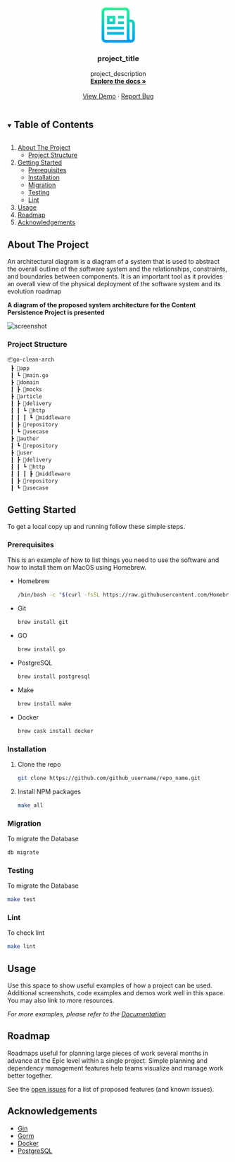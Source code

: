 
<!-- PROJECT LOGO -->
<br />
<p align="center">
  <a href="https://github.com/github_username/repo_name">
    <img src="images/logo.png" alt="Logo" width="80" height="80">
  </a>

  <h3 align="center">project_title</h3>

  <p align="center">
    project_description
    <br />
    <a href="https://github.com/github_username/repo_name"><strong>Explore the docs »</strong></a>
    <br />
    <br />
    <a href="https://github.com/github_username/repo_name">View Demo</a>
    ·
    <a href="https://github.com/github_username/repo_name/issues">Report Bug</a>
  </p>
</p>



<!-- TABLE OF CONTENTS -->
<details open="open">
  <summary><h2 style="display: inline-block">Table of Contents</h2></summary>
  <ol>
    <li>
      <a href="#about-the-project">About The Project</a>
      <ul>
        <li><a href="#project-structure">Project Structure</a></li>
      </ul>
    </li>
    <li>
      <a href="#getting-started">Getting Started</a>
      <ul>
        <li><a href="#prerequisites">Prerequisites</a></li>
        <li><a href="#installation">Installation</a></li>
        <li><a href="#migration">Migration</a></li>
        <li><a href="#testing">Testing</a></li>
        <li><a href="#lint">Lint</a></li>
      </ul>
    </li>
    <li><a href="#usage">Usage</a></li>
    <li><a href="#roadmap">Roadmap</a></li>
    <li><a href="#acknowledgements">Acknowledgements</a></li>
  </ol>
</details>



<!-- ABOUT THE PROJECT -->
## About The Project

An architectural diagram is a diagram of a system that is used to abstract the overall outline of the software system and the relationships, constraints, and boundaries between components. It is an important tool as it provides an overall view of the physical deployment of the software system and its evolution roadmap

**A diagram of the proposed system architecture for the Content Persistence Project is presented**

![screenshot](https://upload.wikimedia.org/wikipedia/commons/f/f2/Content_persistence.system_architecture.diagram.svg)



### Project Structure

```
📦go-clean-arch
 ┣ 📂app
 ┃ ┗ 📜main.go
 ┣ 📂domain
 ┃ ┣ 📂mocks
 ┣ 📂article
 ┃ ┣ 📂delivery
 ┃ ┃ ┗ 📂http
 ┃ ┃ ┃ ┗ 📂middleware
 ┃ ┣ 📂repository
 ┃ ┗ 📂usecase
 ┣ 📂author
 ┃ ┗ 📂repository
 ┣ 📂user
 ┃ ┣ 📂delivery
 ┃ ┃ ┗ 📂http
 ┃ ┃ ┃ ┣ 📂middleware
 ┃ ┣ 📂repository
 ┃ ┗ 📂usecase
 ```


<!-- GETTING STARTED -->
## Getting Started

To get a local copy up and running follow these simple steps.

### Prerequisites

This is an example of how to list things you need to use the software and how to install them on MacOS using Homebrew.

* Homebrew
  ```sh
  /bin/bash -c "$(curl -fsSL https://raw.githubusercontent.com/Homebrew/install/master/install.sh)" brew doctor
  ```

* Git
  ```sh
  brew install git
  ```
* GO
  ```sh
  brew install go
  ```
* PostgreSQL
  ```sh
  brew install postgresql
  ```
* Make 
  ```sh
  brew install make
  ```
* Docker
  ```sh
  brew cask install docker
  ```

### Installation

1. Clone the repo
   ```sh
   git clone https://github.com/github_username/repo_name.git
   ```
2. Install NPM packages
   ```sh
   make all
   ```


### Migration

To migrate the Database
   ```sh
   db migrate
   ```

### Testing

To migrate the Database
   ```sh
   make test
   ```


### Lint

To check lint
   ```sh
   make lint
   ```

<!-- USAGE EXAMPLES -->
## Usage

Use this space to show useful examples of how a project can be used. Additional screenshots, code examples and demos work well in this space. You may also link to more resources.

_For more examples, please refer to the [Documentation](https://example.com)_



<!-- ROADMAP -->
## Roadmap

Roadmaps useful for planning large pieces of work several months in advance at the Epic level within a single project. Simple planning and dependency management features help teams visualize and manage work better together. 


See the [open issues](https://github.com/github_username/repo_name/issues) for a list of proposed features (and known issues).



<!-- ACKNOWLEDGEMENTS -->
## Acknowledgements

* [Gin](https://gin-gonic.com)
* [Gorm](https://gorm.io)
* [Docker](https://www.docker.com)
* [PostgreSQL](https://www.postgresql.org)





<!-- MARKDOWN LINKS & IMAGES -->
<!-- https://www.markdownguide.org/basic-syntax/#reference-style-links -->
[contributors-shield]: https://img.shields.io/github/contributors/github_username/repo.svg?style=for-the-badge
[contributors-url]: https://github.com/github_username/repo/graphs/contributors
[forks-shield]: https://img.shields.io/github/forks/github_username/repo.svg?style=for-the-badge
[forks-url]: https://github.com/github_username/repo/network/members
[stars-shield]: https://img.shields.io/github/stars/github_username/repo.svg?style=for-the-badge
[stars-url]: https://github.com/github_username/repo/stargazers
[issues-shield]: https://img.shields.io/github/issues/github_username/repo.svg?style=for-the-badge
[issues-url]: https://github.com/github_username/repo/issues
[license-shield]: https://img.shields.io/github/license/github_username/repo.svg?style=for-the-badge
[license-url]: https://github.com/github_username/repo/blob/master/LICENSE.txt
[linkedin-shield]: https://img.shields.io/badge/-LinkedIn-black.svg?style=for-the-badge&logo=linkedin&colorB=555
[linkedin-url]: https://linkedin.com/in/github_username

